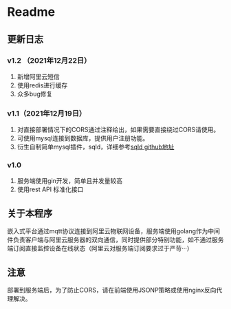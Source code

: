 # Readme

## 更新日志
### v1.2 （2021年12月22日）
1. 新增阿里云短信
2. 使用redis进行缓存
3. 众多bug修复
### v1.1（2021年12月19日）
1. 对直接部署情况下的CORS通过注释给出，如果需要直接绕过CORS请使用。
2. 可使用mysql连接到数据库，提供用户注册功能。
3. 衍生自制简单mysql插件，sqld，详细参考[sqld github地址](https://github.com/PonyWilliam/sqld)

### v1.0
1. 服务端使用gin开发，简单且并发量较高
2. 使用rest API 标准化接口



## 关于本程序

嵌入式平台通过mqtt协议连接到阿里云物联网设备，服务端使用golang作为中间件负责客户端与阿里云服务器的双向通信，同时提供部分特别功能，如不通过服务端订阅直接监控设备在线状态（阿里云对服务端订阅要求过于严苛···）  

## 注意
部署到服务端后，为了防止CORS，请在前端使用JSONP策略或使用nginx反向代理解决。  